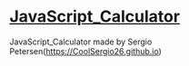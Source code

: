 # [JavaScript_Calculator](https://CoolSergio26.github.io/JavaScript_Calculator)
JavaScript_Calculator made by Sergio Petersen(https://CoolSergio26.github.io)
